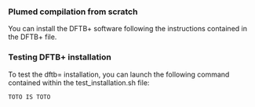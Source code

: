 ### Plumed compilation from scratch

You can install the DFTB+ software following the instructions contained in the DFTB+ file. 

### Testing DFTB+ installation 

To test the dftb= installation, you can launch the following command contained within the test_installation.sh file:
```
TOTO IS TOTO
```
